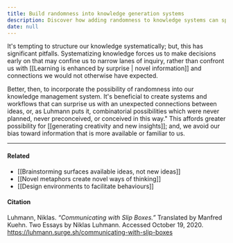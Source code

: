 ```yaml
---
title: Build randomness into knowledge generation systems
description: Discover how adding randomness to knowledge systems can spark creativity and reveal unexpected connections, avoiding narrow thinking and boosting new insights.
date: null
---
```


It's tempting to structure our knowledge systematically; but, this has significant pitfalls. Systematizing knowledge forces us to make decisions early on that may confine us to narrow lanes of inquiry, rather than confront us with [[Learning is enhanced by surprise | novel information]] and connections we would not otherwise have expected.

Better, then, to incorporate the possibility of randomness into our knowledge management system. It's beneficial to create systems and workflows that can surprise us with an unexpected connections between ideas, or, as Luhmann puts it, combinatorial possibilities which were never planned, never preconceived, or conceived in this way." This affords greater possibility for [[generating creativity and new insights]]; and, we avoid our bias toward information that is more available or familiar to us.

---

#### Related

- [[Brainstorming surfaces available ideas, not new ideas]]
- [[Novel metaphors create novel ways of thinking]]
- [[Design environments to facilitate behaviours]]

#### Citation

Luhmann, Niklas. _“Communicating with Slip Boxes.”_ Translated by Manfred Kuehn. Two Essays by Niklas Luhmann. Accessed October 19, 2020. https://luhmann.surge.sh/communicating-with-slip-boxes
